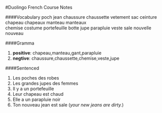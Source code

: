 #Duolingo French Course Notes

####Vocabulary
	poch	jean	chaussure	chaussette	vetement
	sac		ceinture	chapeau		chapeaux	manteau		manteaux	
	chemise		costume		portefeuille		botte		jupe
	parapluie		veste
	sale	nouvelle 	nouveau

####Gramma
1. **positive**: chapeau,manteau,gant,parapluie
2. **negtive**: chaussure,chaussette,chemise,veste,jupe

####Sentenced
1. Les poches des robes
2. Les grandes jupes des femmes
3. Il y a un portefeuille
4. Leur chapeau est chaud
5. Elle a un parapluie noir
6. Ton nouveau jean est sale (*your new jeans are dirty.*)